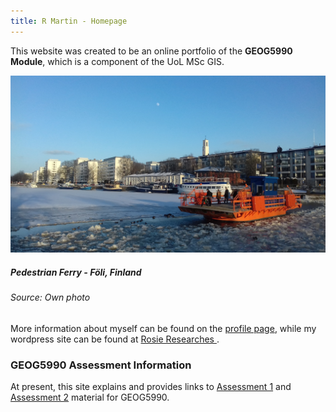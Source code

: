 ```yaml
---
title: R Martin - Homepage
---
```

This website was created to be an online portfolio of the **GEOG5990 Module**, which is a component of the UoL MSc GIS.

![Ferry](foli1.jpg "Pedestrian Ferry - Föli, Finland")
##### Pedestrian Ferry - Föli, Finland
###### Source: Own photo

More information about myself can be found on the [profile page](https://gy19rgm.github.io/profile), while my wordpress site can be found at <a href="https://rosieresearches.wordpress.com/" target="_blank"> Rosie Researches </a> .

### GEOG5990 Assessment Information

At present, this site explains and provides links to [Assessment 1](https://gy19rgm.github.io/Assessment1) and [Assessment 2](https://gy19rgm.github.io/Assessment2) material for GEOG5990.
